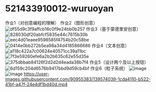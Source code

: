 # 521433910012-wuruoyan
作业1（对创意编程的理解）
作业2（图形创意）
![df55d9c3f9affcb16c0f9e24bb0b257](https://user-images.githubusercontent.com/90955383/137855356-5e20b0c6-fda2-441b-bb5b-9020c48fd565.png)
作业3（基于蒙德里安创意）
![828030df20abfcf5835e44c7615b30b](https://user-images.githubusercontent.com/90955383/137855384-5136bf6b-e79d-42de-9adf-a609e9c5eae7.png)
![eec4d01eaee9598585f4754b20c58be](https://user-images.githubusercontent.com/90955383/137855396-ab3db66e-30b0-4b96-b936-b45ac07ff4da.png)
![0414e0bb272b5ea98a34d4185866686](https://user-images.githubusercontent.com/90955383/137855404-46f05bef-148e-459f-b8aa-ba08896fde25.png)
作业4（文本创意）
![a118c422a7c00624e40571cc39a11bc](https://user-images.githubusercontent.com/90955383/137855431-973c8b31-3a5f-4e65-8ff1-9d81fb3b8996.png)
![7f3e59260efe6a2b2b635c62e55d35e](https://user-images.githubusercontent.com/90955383/137855448-4faf1448-1860-4f65-a47c-1a4a2b5b39fc.png)
![375dbbab84126f2d2d2d4eada38b7f4](https://user-images.githubusercontent.com/90955383/137855461-cc31905f-19db-428a-8cc3-732729f711e9.png)
作业5（设计两个及以上按钮）
![6d159c204d6576b9417bbd9d59cb4bf](https://user-images.githubusercontent.com/90955383/137855480-ef3ae82d-e71d-48fa-936e-cede4ba4420c.png)
作业6（粒子系统）
![image](https://user-images.githubusercontent.com/90955383/139573930-33a63173-8799-4f61-a654-c86b5820ff83.png)
![image](https://user-images.githubusercontent.com/90955383/139573941-edd02e97-4ba3-4b45-add1-74b438ba17eb.png)
https://user-images.githubusercontent.com/90955383/139574039-1cda4110-b522-41bf-a47f-24e4df1bd40d.mp4

